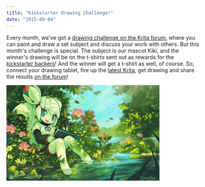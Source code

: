 ```yaml
---
title: "Kickstarter Drawing Challenge!"
date: "2015-09-04"
---
```


Every month, we've got a [drawing challenge on the Krita forum](https://forum.kde.org/viewtopic.php?f=277&t=128083), where you can paint and draw a set subject and discuss your work with others. But this month's challenge is special. The subject is our mascot Kiki, and the winner's drawing will be on the t-shirts sent out as rewards for the [kickstarter backers](https://www.kickstarter.com/projects/krita/krita-free-paint-app-lets-make-it-faster-than-phot)! And the winner will get a t-shirt as well, of course. So, connect your drawing tablet, fire up the [latest Krita](https://krita.org/item/krita-2-9-7-released/), get drawing and share the results [on the forum](https://forum.kde.org/viewtopic.php?f=277&t=128083)!

[![krita-usb](images/krita-usb.jpg)](https://krita.org/wp-content/uploads/2014/07/krita-usb.jpg)
